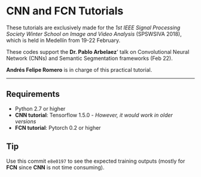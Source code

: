 # CNN and FCN Tutorials

These tutorials are exclusively made for the *1st IEEE Signal Processing Society Winter School on Image and Video Analysis* (SPSWSIVA 2018), which is held in Medellín from 19-22 February.

These codes support the **Dr. Pablo Arbelaez**' talk on Convolutional Neural Network (CNNs) and Semantic Segmentation frameworks (Feb 22).

**Andrés Felipe Romero** is in charge of this practical tutorial. 

----
## Requirements
- Python 2.7 or higher
- **CNN tutorial**: Tensorflow 1.5.0 - *However, it would work in older versions*
- **FCN tutorial**: Pytorch 0.2 or higher

## Tip
Use this commit `e8e0197` to see the expected training outputs (mostly for **FCN** since **CNN** is not time consuming). 

